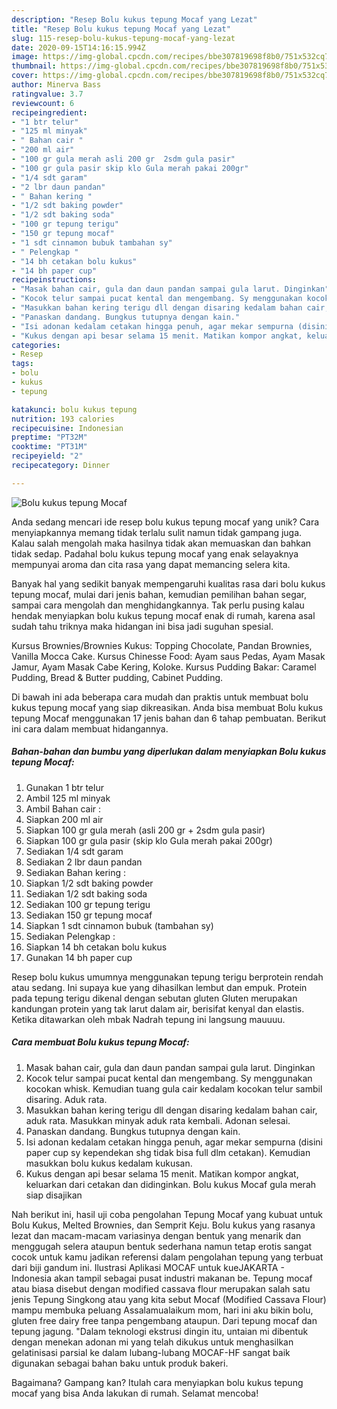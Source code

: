 ```yaml
---
description: "Resep Bolu kukus tepung Mocaf yang Lezat"
title: "Resep Bolu kukus tepung Mocaf yang Lezat"
slug: 115-resep-bolu-kukus-tepung-mocaf-yang-lezat
date: 2020-09-15T14:16:15.994Z
image: https://img-global.cpcdn.com/recipes/bbe307819698f8b0/751x532cq70/bolu-kukus-tepung-mocaf-foto-resep-utama.jpg
thumbnail: https://img-global.cpcdn.com/recipes/bbe307819698f8b0/751x532cq70/bolu-kukus-tepung-mocaf-foto-resep-utama.jpg
cover: https://img-global.cpcdn.com/recipes/bbe307819698f8b0/751x532cq70/bolu-kukus-tepung-mocaf-foto-resep-utama.jpg
author: Minerva Bass
ratingvalue: 3.7
reviewcount: 6
recipeingredient:
- "1 btr telur"
- "125 ml minyak"
- " Bahan cair "
- "200 ml air"
- "100 gr gula merah asli 200 gr  2sdm gula pasir"
- "100 gr gula pasir skip klo Gula merah pakai 200gr"
- "1/4 sdt garam"
- "2 lbr daun pandan"
- " Bahan kering "
- "1/2 sdt baking powder"
- "1/2 sdt baking soda"
- "100 gr tepung terigu"
- "150 gr tepung mocaf"
- "1 sdt cinnamon bubuk tambahan sy"
- " Pelengkap "
- "14 bh cetakan bolu kukus"
- "14 bh paper cup"
recipeinstructions:
- "Masak bahan cair, gula dan daun pandan sampai gula larut. Dinginkan"
- "Kocok telur sampai pucat kental dan mengembang. Sy menggunakan kocokan whisk. Kemudian tuang gula cair kedalam kocokan telur sambil disaring. Aduk rata."
- "Masukkan bahan kering terigu dll dengan disaring kedalam bahan cair, aduk rata. Masukkan minyak aduk rata kembali. Adonan selesai."
- "Panaskan dandang. Bungkus tutupnya dengan kain."
- "Isi adonan kedalam cetakan hingga penuh, agar mekar sempurna (disini paper cup sy kependekan shg tidak bisa full dlm cetakan). Kemudian masukkan bolu kukus kedalam kukusan."
- "Kukus dengan api besar selama 15 menit. Matikan kompor angkat, keluarkan dari cetakan dan didinginkan. Bolu kukus Mocaf gula merah siap disajikan"
categories:
- Resep
tags:
- bolu
- kukus
- tepung

katakunci: bolu kukus tepung 
nutrition: 193 calories
recipecuisine: Indonesian
preptime: "PT32M"
cooktime: "PT31M"
recipeyield: "2"
recipecategory: Dinner

---
```



![Bolu kukus tepung Mocaf](https://img-global.cpcdn.com/recipes/bbe307819698f8b0/751x532cq70/bolu-kukus-tepung-mocaf-foto-resep-utama.jpg)

Anda sedang mencari ide resep bolu kukus tepung mocaf yang unik? Cara menyiapkannya memang tidak terlalu sulit namun tidak gampang juga. Kalau salah mengolah maka hasilnya tidak akan memuaskan dan bahkan tidak sedap. Padahal bolu kukus tepung mocaf yang enak selayaknya mempunyai aroma dan cita rasa yang dapat memancing selera kita.

Banyak hal yang sedikit banyak mempengaruhi kualitas rasa dari bolu kukus tepung mocaf, mulai dari jenis bahan, kemudian pemilihan bahan segar, sampai cara mengolah dan menghidangkannya. Tak perlu pusing kalau hendak menyiapkan bolu kukus tepung mocaf enak di rumah, karena asal sudah tahu triknya maka hidangan ini bisa jadi suguhan spesial.

Kursus Brownies/Brownies Kukus: Topping Chocolate, Pandan Brownies, Vanilla Mocca Cake. Kursus Chinesse Food: Ayam saus Pedas, Ayam Masak Jamur, Ayam Masak Cabe Kering, Koloke. Kursus Pudding Bakar: Caramel Pudding, Bread &amp; Butter pudding, Cabinet Pudding.


Di bawah ini ada beberapa cara mudah dan praktis untuk membuat bolu kukus tepung mocaf yang siap dikreasikan. Anda bisa membuat Bolu kukus tepung Mocaf menggunakan 17 jenis bahan dan 6 tahap pembuatan. Berikut ini cara dalam membuat hidangannya.

<!--inarticleads1-->

##### Bahan-bahan dan bumbu yang diperlukan dalam menyiapkan Bolu kukus tepung Mocaf:

1. Gunakan 1 btr telur
1. Ambil 125 ml minyak
1. Ambil  Bahan cair :
1. Siapkan 200 ml air
1. Siapkan 100 gr gula merah (asli 200 gr + 2sdm gula pasir)
1. Siapkan 100 gr gula pasir (skip klo Gula merah pakai 200gr)
1. Sediakan 1/4 sdt garam
1. Sediakan 2 lbr daun pandan
1. Sediakan  Bahan kering :
1. Siapkan 1/2 sdt baking powder
1. Sediakan 1/2 sdt baking soda
1. Sediakan 100 gr tepung terigu
1. Sediakan 150 gr tepung mocaf
1. Siapkan 1 sdt cinnamon bubuk (tambahan sy)
1. Sediakan  Pelengkap :
1. Siapkan 14 bh cetakan bolu kukus
1. Gunakan 14 bh paper cup


Resep bolu kukus umumnya menggunakan tepung terigu berprotein rendah atau sedang. Ini supaya kue yang dihasilkan lembut dan empuk. Protein pada tepung terigu dikenal dengan sebutan gluten Gluten merupakan kandungan protein yang tak larut dalam air, berisifat kenyal dan elastis. Ketika ditawarkan oleh mbak Nadrah tepung ini langsung mauuuu. 

<!--inarticleads2-->

##### Cara membuat Bolu kukus tepung Mocaf:

1. Masak bahan cair, gula dan daun pandan sampai gula larut. Dinginkan
1. Kocok telur sampai pucat kental dan mengembang. Sy menggunakan kocokan whisk. Kemudian tuang gula cair kedalam kocokan telur sambil disaring. Aduk rata.
1. Masukkan bahan kering terigu dll dengan disaring kedalam bahan cair, aduk rata. Masukkan minyak aduk rata kembali. Adonan selesai.
1. Panaskan dandang. Bungkus tutupnya dengan kain.
1. Isi adonan kedalam cetakan hingga penuh, agar mekar sempurna (disini paper cup sy kependekan shg tidak bisa full dlm cetakan). Kemudian masukkan bolu kukus kedalam kukusan.
1. Kukus dengan api besar selama 15 menit. Matikan kompor angkat, keluarkan dari cetakan dan didinginkan. Bolu kukus Mocaf gula merah siap disajikan


Nah berikut ini, hasil uji coba pengolahan Tepung Mocaf yang kubuat untuk Bolu Kukus, Melted Brownies, dan Semprit Keju. Bolu kukus yang rasanya lezat dan macam-macam variasinya dengan bentuk yang menarik dan menggugah selera ataupun bentuk sederhana namun tetap erotis sangat cocok untuk kamu jadikan referensi dalam pengolahan tepung yang terbuat dari biji gandum ini. Ilustrasi Aplikasi MOCAF untuk kueJAKARTA - Indonesia akan tampil sebagai pusat industri makanan be. Tepung mocaf atau biasa disebut dengan modified cassava flour merupakan salah satu jenis Tepung Singkong atau yang kita sebut Mocaf (Modified Cassava Flour) mampu membuka peluang Assalamualaikum mom, hari ini aku bikin bolu, gluten free dairy free tanpa pengembang ataupun. Dari tepung mocaf dan tepung jagung. &#34;Dalam teknologi ekstrusi dingin itu, untaian mi dibentuk dengan menekan adonan mi yang telah dikukus untuk menghasilkan gelatinisasi parsial ke dalam lubang-lubang MOCAF-HF sangat baik digunakan sebagai bahan baku untuk produk bakeri. 

Bagaimana? Gampang kan? Itulah cara menyiapkan bolu kukus tepung mocaf yang bisa Anda lakukan di rumah. Selamat mencoba!
